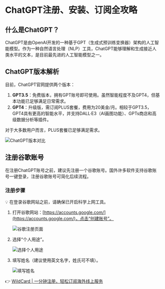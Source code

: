 # ChatGPT注册、安装、订阅全攻略

## 什么是ChatGPT？

ChatGPT是由OpenAI开发的一种基于GPT（生成式预训练变换器）架构的人工智能模型。作为一种自然语言处理（NLP）工具，ChatGPT能够理解和生成接近人类水平的文本，是目前最先进的人工智能模型之一。

## ChatGPT版本解析

目前，ChatGPT官网提供两个版本：

1. **GPT3.5**：免费版本，拥有GPT账号即可使用。虽然智能程度不及GPT4，但基本功能已足够满足日常需求。
2. **GPT4**：升级版，需订阅PLUS套餐，费用为20美金/月。相较于GPT3.5，GPT4具有更高的智能水平，并支持DALL·E3（AI画图功能）、GPTs商店和高级数据分析等插件。

对于大多数用户而言，PLUS套餐已足够满足需求。

![ChatGPT版本对比](https://internal-api-drive-stream.feishu.cn/space/api/box/stream/download/v2/cover/CGJ9bYD0eoM6EbxkUXPc0cXpnFe/?fallback_source=1&height=1280&mount_node_token=DZezdX7RUoYRKwxWdGrcuS8nnje&mount_point=docx_image&policy=equal&width=1280)

## 注册谷歌账号

在注册ChatGPT账号之前，建议先注册一个谷歌账号。国外许多软件支持谷歌账号一键登录，注册谷歌账号可简化后续流程。

### 注册步骤

💡 在登录谷歌网站之前，请确保已开启科学上网工具。

1. 打开谷歌网站：[https://accounts.google.com/](https://accounts.google.com/)，点击“创建账号”。

   ![谷歌注册页面](https://internal-api-drive-stream.feishu.cn/space/api/box/stream/download/v2/cover/DGsBbRg0ioEGT2xl8CVcdVX3nuh/?fallback_source=1&height=1280&mount_node_token=ClM5dZZdXoLXVCx5IWKcVxtQn0f&mount_point=docx_image&policy=equal&width=1280)

2. 选择“个人用途”。

   ![选择个人用途](https://internal-api-drive-stream.feishu.cn/space/api/box/stream/download/v2/cover/ZJb3brqljoh1y0xdFgdcJDs5nDh/?fallback_source=1&height=1280&mount_node_token=IFUdd59B8oxEGJxYJNHcnz5ynsy&mount_point=docx_image&policy=equal&width=1280)

3. 填写姓名（建议使用英文名字，姓氏可不填）。

   ![填写姓名](https://internal-api-drive-stream.feishu.cn/space/api/box/stream/download/v2/cover/M6vnbXuYAoNExSxXEtKcl5JtnHh/?fallback_source=1&height=1280&mount_node_token=MVkHdgtGXoTaUpxyL0ucWhVanSf&mount_point=docx_image&policy=equal&width=1280)

👉 [WildCard | 一分钟注册，轻松订阅海外线上服务](https://bbtdd.com/WildCard)